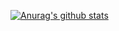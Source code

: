 [![Anurag's github stats](https://github-readme-stats.vercel.app/api?username=yoounhk)](https://github.com/anuraghazra/github-readme-stats)
